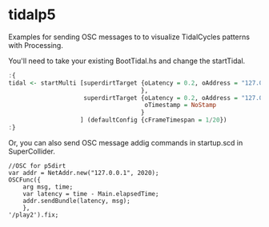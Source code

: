 # tidalp5

Examples for sending OSC messages to to visualize TidalCycles patterns with Processing.

You'll need to take your existing BootTidal.hs and change the startTidal.

```haskell
:{
tidal <- startMulti [superdirtTarget {oLatency = 0.2, oAddress = "127.0.0.1", oPort = 57120
                                     },
                     superdirtTarget {oLatency = 0.2, oAddress = "127.0.0.1", oPort = 2020,
                                      oTimestamp = NoStamp
                                     }
                    ] (defaultConfig {cFrameTimespan = 1/20})
:}
```

Or, you can also send OSC message addig commands in startup.scd in SuperCollider.

```supercollider
//OSC for p5dirt
var addr = NetAddr.new("127.0.0.1", 2020);
OSCFunc({
    arg msg, time;
    var latency = time - Main.elapsedTime;
    addr.sendBundle(latency, msg);
    },
'/play2').fix;
```

